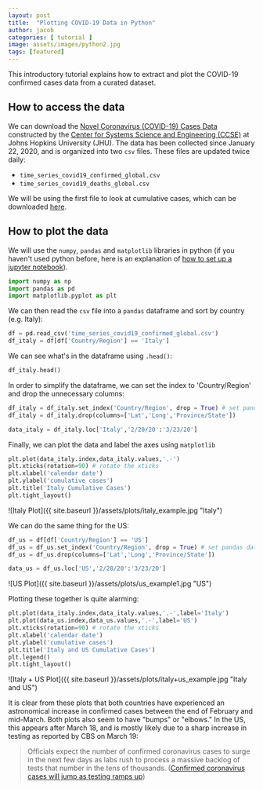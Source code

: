 ```yaml
---
layout: post
title:  "Plotting COVID-19 Data in Python"
author: jacob
categories: [ tutorial ]
image: assets/images/python2.jpg
tags: [featured]
---
```

This introductory tutorial explains how to extract and plot the COVID-19 confirmed cases data from a curated dataset.

## How to access the data

We can download the [Novel Coronavirus (COVID-19) Cases Data](https://data.humdata.org/dataset/novel-coronavirus-2019-ncov-cases) constructed by the [Center for Systems Science and Engineering (CCSE)](https://systems.jhu.edu) at Johns Hopkins University (JHU). The data has been collected since January 22, 2020, and is organized into two `csv` files. These files are updated twice daily:
* `time_series_covid19_confirmed_global.csv`
* `time_series_covid19_deaths_global.csv`

We will be using the first file to look at cumulative cases, which can be downloaded [here](https://data.humdata.org/dataset/novel-coronavirus-2019-ncov-cases).

## How to plot the data

We will use the `numpy`, `pandas` and `matplotlib` libraries in python (if you haven't used python before, here is an explanation of [how to set up a jupyter notebook](https://realpython.com/jupyter-notebook-introduction/)).

```python
import numpy as np
import pandas as pd
import matplotlib.pyplot as plt
```

We can then read the `csv` file into a `pandas` dataframe and sort by country (e.g. Italy):
```python
df = pd.read_csv('time_series_covid19_confirmed_global.csv')
df_italy = df[df['Country/Region'] == 'Italy']
```

We can see what's in the dataframe using `.head()`:
```python
df_italy.head()
```

In order to simplify the dataframe, we can set the index to 'Country/Region' and drop the unnecessary columns:

```python
df_italy = df_italy.set_index('Country/Region', drop = True) # set pandas dataframe index to country
df_italy = df_italy.drop(columns=['Lat','Long','Province/State'])

data_italy = df_italy.loc['Italy','2/20/20':'3/23/20']
```

Finally, we can plot the data and label the axes using `matplotlib`
```python
plt.plot(data_italy.index,data_italy.values,'.-')
plt.xticks(rotation=90) # rotate the xticks
plt.xlabel('calendar date')
plt.ylabel('cumulative cases')
plt.title('Italy Cumulative Cases')
plt.tight_layout()
```
![Italy Plot]({{ site.baseurl }}/assets/plots/italy_example.jpg "Italy")

We can do the same thing for the US:

```python
df_us = df[df['Country/Region'] == 'US']
df_us = df_us.set_index('Country/Region', drop = True) # set pandas dataframe index to country
df_us = df_us.drop(columns=['Lat','Long','Province/State'])

data_us = df_us.loc['US','2/28/20':'3/23/20']
```

![US Plot]({{ site.baseurl }}/assets/plots/us_example1.jpg "US")

Plotting these together is quite alarming:

```python
plt.plot(data_italy.index,data_italy.values,'.-',label='Italy')
plt.plot(data_us.index,data_us.values,'.-',label='US')
plt.xticks(rotation=90) # rotate the xticks
plt.xlabel('calendar date')
plt.ylabel('cumulative cases')
plt.title('Italy and US Cumulative Cases')
plt.legend()
plt.tight_layout()
```

![Italy + US Plot]({{ site.baseurl }}/assets/plots/italy+us_example.jpg "Italy and US")

It is clear from these plots that both countries have experienced an astronomical increase in confirmed cases between the end of February and mid-March. Both plots also seem to have "bumps" or "elbows." In the US, this appears after March 18, and is mostly likely due to a sharp increase in testing as reported by CBS on March 19:

> Officials expect the number of confirmed coronavirus cases to surge in the next few days as labs rush to process a massive backlog of tests that number in the tens of thousands. ([Confirmed coronavirus cases will jump as testing ramps up](https://www.cbsnews.com/news/coronavirus-confirmed-cases-rise-tests/))
